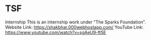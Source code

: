 # TSF
Internship
This is an internship work under "The Sparks Foundation".
Website Link: https://shakbhar.000webhostapp.com/
YouTube Link: https://www.youtube.com/watch?v=sgAeU9-ft5E
